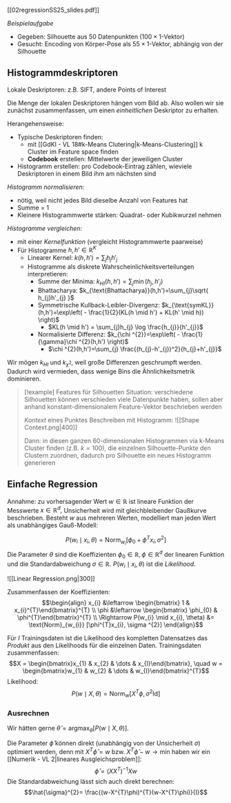 [[02regressionSS25_slides.pdf]]

*Beispielaufgabe*
- Gegeben: Silhouette aus 50 Datenpunkten ($100 \times 1$-Vektor)
- Gesucht: Encoding von Körper-Pose als $55 \times 1$-Vektor, abhängig von der Silhouette

## Histogrammdeskriptoren

Lokale Deskriptoren: z.B. SIFT, andere Points of Interest

Die Menge der lokalen Deskriptoren hängen vom Bild ab. Also wollen wir sie zunächst zusammenfassen, um einen *einheitlichen* Deskriptor zu erhalten.

Herangehensweise:
- Typische Deskriptoren finden:
	- mit [[GdKI - VL 18#k-Means Clutering|k-Means-Clustering]] k Cluster im Feature space finden
	- **Codebook** erstellen: Mittelwerte der jeweiligen Cluster
- Histogramm erstellen: pro Codebook-Eintrag zählen, wieviele Deskriptoren in einem Bild ihm am nächsten sind

*Histogramm normalisieren:*
- nötig, weil nicht jedes Bild dieselbe Anzahl von Features hat
- Summe = 1
- Kleinere Histogrammwerte stärken: Quadrat- oder Kubikwurzel nehmen

*Histogramme vergleichen:*
- mit einer *Kernelfunktion* (vergleicht Histogrammwerte paarweise)
- Für Histogramme $h,h' \in \mathbb{R}^{K}$
	- Linearer Kernel: $k(h,h')=\sum_{j}h_{j}h'_{j}$
	- Histogramme als diskrete Wahrscheinlichkeitsverteilungen interpretieren:
		- Summe der Minima: $k_{HI}(h,h')=\sum_{j}\min(h_{j},h'_{j})$
		- Bhattacharya: $k_{\text{Bhattacharya}}(h,h')=\sum_{j}\sqrt{ h_{j}h'_{j} }$
		- Symmetrische Kullback-Leibler-Divergenz: $k_{\text{symKL}}(h,h')=\exp\left( - \frac{1}{2}(KL(h \mid h') + KL(h' \mid h)) \right)$
			- $KL(h \mid h') = \sum_{j}h_{j} \log \frac{h_{j}}{h'_{j}}$
		- Normalisierte Differenz: $k_{\chi ^{2}}=\exp\left( - \frac{1}{\gamma}\chi ^{2}(h,h') \right)$
			- $\chi ^{2}(h,h')=\sum_{j} \frac{(h_{j}-h'_{j})^2}{h_{j}+h'_{j}}$

Wir mögen $k_{HI}$ und $k_{\chi ^{2}}$, weil große Differenzen geschrumpft werden. Dadurch wird vermieden, dass wenige Bins die Ähnlichkeitsmetrik dominieren.

> [!example] Features für Silhouetten
> Situation: verschiedene Silhouetten können verschieden viele Datenpunkte haben, sollen aber anhand konstant-dimensionalem Feature-Vektor beschrieben werden
> 
> *Kontext* eines Punktes Beschreiben mit Histogramm:
> ![[Shape Context.png|400]]
> 
> Dann: in diesen ganzen 60-dimensionalen Histogrammen via k-Means Cluster finden (z.B. $k=100$), die einzelnen Silhouette-Punkte den Clustern zuordnen, dadurch pro Silhouette ein neues Histogramm generieren

## Einfache Regression

Annahme: zu vorhersagender Wert $w \in \mathbb{R}$ ist lineare Funktion der Messwerte $x \in \mathbb{R}^{d},$ Unsicherheit wird mit gleichbleibender Gaußkurve beschrieben.
Besteht $w$ aus mehreren Werten, modelliert man jeden Wert als unabhängiges Gauß-Modell:

$$P(w_{i} \mid x_{i}, \theta) = \text{Norm}_{w_{i}}[\phi_{0}+\phi^T x_{i}, \sigma ^{2}]$$
Die Parameter $\theta$ sind die Koeffizienten $\phi_{0} \in \mathbb{R},\phi \in \mathbb{R}^{d}$ der linearen Funktion und die Standardabweichung $\sigma \in \mathbb{R}$. $P(w_{i} \mid x_{i}, \theta)$ ist die *Likelihood*.

![[Linear Regression.png|300]]

Zusammenfassen der Koeffizienten: $$\begin{align}
x_{i} &\leftarrow \begin{bmatrix} 1 & x_{i}^{T}\end{bmatrix}^{T} \\
\phi &\leftarrow \begin{bmatrix} \phi_{0} & \phi^{T}\end{bmatrix}^{T} \\
\Rightarrow P(w_{i} \mid x_{i}, \theta) &= \text{Norm}_{w_{i}} [\phi^{T}x_{i}, \sigma ^{2}]
\end{align}$$

Für $I$ Trainingsdaten ist die Likelihood des kompletten Datensatzes das *Produkt* aus den Likelihoods für die einzelnen Daten.
Trainingsdaten zusammenfassen: $$X = \begin{bmatrix}x_{1} & x_{2} & \dots & x_{I}\end{bmatrix}, \quad w = \begin{bmatrix}w_{1} & w_{2} & \dots & w_{I}\end{bmatrix}^{T}$$
Likelihood: $$P(w \mid X, \theta) = \text{Norm}_{w}[X^{T}\phi, \sigma^2 \text{Id}]$$
### Ausrechnen

Wir hätten gerne $\hat{\theta}=\text{argmax}_{\theta}[P(w \mid X, \theta)]$.

Die Parameter $\hat{\phi}$ können direkt (unabhängig von der Unsicherheit $\sigma$) optimiert werden, denn mit $X^{T}\hat{\phi}=w$ bzw. $X^{T}\hat{\phi}-w \to\text{min}$ haben wir ein [[Numerik - VL 2|lineares Ausgleichsproblem]]:
$$\hat{\phi}=(XX^{T})^{-1}Xw$$
Die Standardabweichung lässt sich auch direkt berechnen:
$$\hat{\sigma}^{2}= \frac{(w-X^{T}\phi)^{T}(w-X^{T}\phi)}{I}$$
